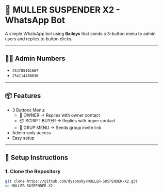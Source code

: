 # 🤖 MULLER SUSPENDER X2 - WhatsApp Bot

A simple WhatsApp bot using **Baileys** that sends a 3-button menu to admin users and replies to button clicks.

---

## 👨‍💻 Admin Numbers

- `254705101667`
- `254114468030`

---

## 📦 Features

- 3 Buttons Menu:
  - 👑 OWNER → Replies with owner contact
  - 📦 SCRIPT BUYER → Replies with buyer contact
  - 👥 GRUP MENU → Sends group invite link
- Admin-only access
- Easy setup

---

## 🚀 Setup Instructions

### 1. Clone the Repository

```bash
git clone https://github.com/dysonsky/MULLER-SUSPENDER-X2.git
cd MULLER-SUSPENDER-X2
